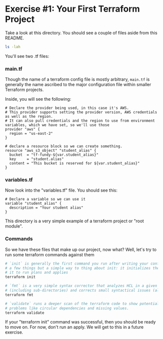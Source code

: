 # Exercise #1: Your First Terraform Project

Take a look at this directory.  You should see a couple of files aside from this README.

```bash
ls -lah
```

You'll see two .tf files:

### main.tf

Though the name of a terraform config file is mostly arbitrary, `main.tf` is generally the name ascribed
to the major configuration file within smaller Terraform projects.

Inside, you will see the following:

```hcl
# Declare the provider being used, in this case it's AWS.
# This provider supports setting the provider version, AWS credentials as well as the region.
# It can also pull credentials and the region to use from environment variables, which we have set, so we'll use those
provider "aws" {
  region = "us-east-2"
}

# declare a resource block so we can create something.
resource "aws_s3_object" "student_alias" {
  bucket  = "tf-fundy-${var.student_alias}"
  key     = "student.alias"
  content = "This bucket is reserved for ${var.student_alias}"
}
```

### variables.tf

Now look into the "variables.tf" file.  You should see this:

```hcl
# Declare a variable so we can use it
variable "student_alias" {
  description = "Your student alias"
}
```

This directory is a very simple example of a terraform project or "root module".

### Commands

So we have these files that make up our project, now what?  Well, let's try to run some terraform commands against them

```bash
# `init` is generally the first command you run after writing your config files.  It does
# a few things but a simple way to thing about init: it initializes the working directory to prepare
# it to run plans and applies
terraform init

# `fmt` is a very simple syntax corrector that analyzes HCL in a given directory
# (including sub-directories) and corrects small syntactical issues (alignment, spacing, etc).
terraform fmt

# `validate` runs a deeper scan of the terraform code to show potential issues with more complex
# problems like circular dependencies and missing values.
terraform validate
```

If your "terraform init" command was successful, then you should be ready to move on. For now, don't run an apply.
We will get to this in a future exercise.
